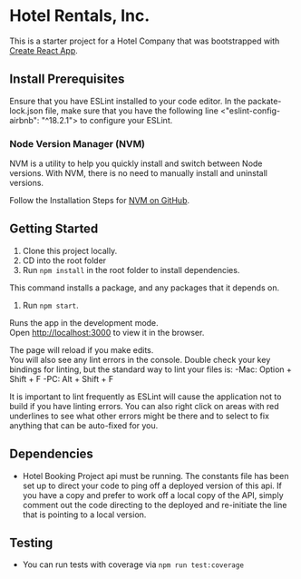 # Hotel Rentals, Inc.

This is a starter project for a Hotel Company that was bootstrapped with [Create React App](https://github.com/facebook/create-react-app).

## Install Prerequisites
Ensure that you have ESLint installed to your code editor. In the packate-lock.json file, make sure that you have the following line <"eslint-config-airbnb": "^18.2.1"> to configure your ESLint.


### Node Version Manager (NVM)

NVM is a utility to help you quickly install and switch between Node versions. With NVM, there is no need to manually install and uninstall versions.

Follow the Installation Steps for [NVM on GitHub](https://github.com/coreybutler/nvm-windows).

## Getting Started

1. Clone this project locally.
1. CD into the root folder
1. Run `npm install` in the root folder to install dependencies.

This command installs a package, and any packages that it depends on.

1. Run `npm start`.

Runs the app in the development mode.\
Open [http://localhost:3000](http://localhost:3000) to view it in the browser.

The page will reload if you make edits.\
You will also see any lint errors in the console.
Double check your key bindings for linting, but the standard way to lint your files is:
    -Mac: Option + Shift + F
    -PC: Alt + Shift + F

It is important to lint frequently as ESLint will cause the application not to build if you have linting errors. You can also right click on areas with red underlines to see what other errors might be there and to select to fix anything that can be auto-fixed for you.

## Dependencies
* Hotel Booking Project api must be running. The constants file has been set up to direct your code to ping off a deployed version of this api. If you have a copy and prefer to work off a local copy of the API, simply comment out the code directing to the deployed and re-initiate the line that is pointing to a local version.

## Testing
* You can run tests with coverage via `npm run test:coverage`
